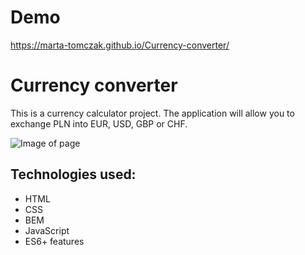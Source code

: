 # Demo
https://marta-tomczak.github.io/Currency-converter/

# Currency converter

This is a currency calculator project.  The application will allow you to exchange PLN into EUR, USD, GBP or CHF.

![Image of page](https://i.ibb.co/CzC6PS7/image.png) 

## Technologies used:
-	HTML
-	CSS
-	BEM
-	JavaScript
-	ES6+ features
